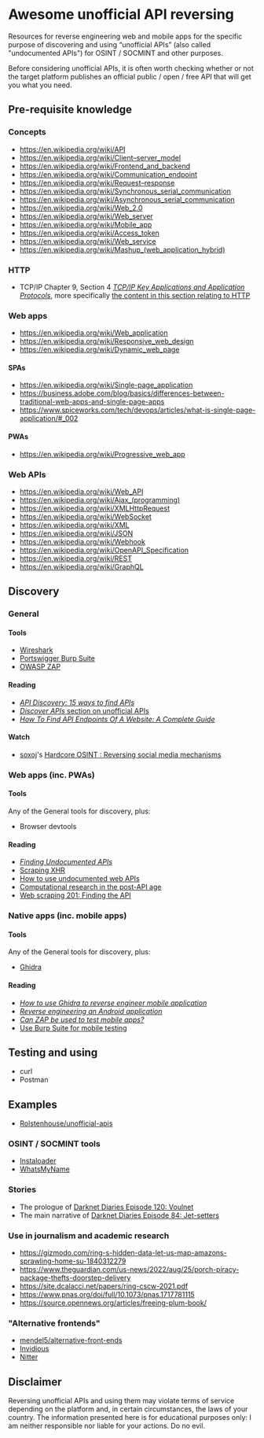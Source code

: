 # Awesome unofficial API reversing
Resources for reverse engineering web and mobile apps for the specific purpose of discovering and using “unofficial APIs” (also called "undocumented APIs") for OSINT / SOCMINT and other purposes. 

Before considering unofficial APIs, it is often worth checking whether or not the target platform publishes an official public / open / free API that will get you what you need.

## Pre-requisite knowledge
### Concepts
- https://en.wikipedia.org/wiki/API
- https://en.wikipedia.org/wiki/Client–server_model
- https://en.wikipedia.org/wiki/Frontend_and_backend
- https://en.wikipedia.org/wiki/Communication_endpoint
- https://en.wikipedia.org/wiki/Request–response
- https://en.wikipedia.org/wiki/Synchronous_serial_communication
- https://en.wikipedia.org/wiki/Asynchronous_serial_communication
- https://en.wikipedia.org/wiki/Web_2.0
- https://en.wikipedia.org/wiki/Web_server
- https://en.wikipedia.org/wiki/Mobile_app
- https://en.wikipedia.org/wiki/Access_token
- https://en.wikipedia.org/wiki/Web_service
- https://en.wikipedia.org/wiki/Mashup_(web_application_hybrid)

### HTTP
- TCP/IP Chapter 9, Section 4 [*TCP/IP Key Applications and Application Protocols*](http://www.tcpipguide.com/free/t_TCPIPKeyApplicationsandApplicationProtocols.htm), more specifically [the content in this section relating to HTTP](http://www.tcpipguide.com/free/t_TCPIPWorldWideWebWWWTheWebandtheHypertextTransferP.htm)

### Web apps
- https://en.wikipedia.org/wiki/Web_application
- https://en.wikipedia.org/wiki/Responsive_web_design
- https://en.wikipedia.org/wiki/Dynamic_web_page

#### SPAs
- https://en.wikipedia.org/wiki/Single-page_application
- https://business.adobe.com/blog/basics/differences-between-traditional-web-apps-and-single-page-apps
- https://www.spiceworks.com/tech/devops/articles/what-is-single-page-application/#_002

#### PWAs
- https://en.wikipedia.org/wiki/Progressive_web_app

### Web APIs
- https://en.wikipedia.org/wiki/Web_API
- https://en.wikipedia.org/wiki/Ajax_(programming)
- https://en.wikipedia.org/wiki/XMLHttpRequest
- https://en.wikipedia.org/wiki/WebSocket
- https://en.wikipedia.org/wiki/XML
- https://en.wikipedia.org/wiki/JSON
- https://en.wikipedia.org/wiki/Webhook
- https://en.wikipedia.org/wiki/OpenAPI_Specification
- https://en.wikipedia.org/wiki/REST
- https://en.wikipedia.org/wiki/GraphQL

## Discovery
### General
#### Tools
- [Wireshark](https://www.wireshark.org)
- [Portswigger Burp Suite](https://portswigger.net/burp/releases/professional-community-2024-1-1-6?requestededition=community&requestedplatform=)
- [OWASP ZAP](https://www.zaproxy.org)

#### Reading
- [*API Discovery: 15 ways to find APIs*](https://nordicapis.com/api-discovery-15-ways-to-find-apis/)
- [*Discover APIs* section on unofficial APIs](https://stevesie.com/docs/discover-apis#unofficial-apis)
- [*How To Find API Endpoints Of A Website: A Complete Guide*](https://techreviewgarden.com/how-to-find-api-endpoints-of-a-website/)

#### Watch
- [soxoj](https://github.com/soxoj)'s [Hardcore OSINT : Reversing social media mechanisms](https://www.youtube.com/watch?v=0yQRf0Mx-hc)

### Web apps (inc. PWAs)
#### Tools
Any of the General tools for discovery, plus:
- Browser devtools

#### Reading
- [*Finding Undocumented APIs*](https://inspectelement.org/apis.html)
- [Scraping XHR](https://scrapism.lav.io/scraping-xhr/)
- [How to use undocumented web APIs](https://jvns.ca/blog/2022/03/10/how-to-use-undocumented-web-apis/)
- [Computational research in the post-API age](https://dfreelon.org/publications/2018_Computational_research_in_the_postAPI_age.pdf)
- [Web scraping 201: Finding the API](http://www.gregreda.com/2015/02/15/web-scraping-finding-the-api/)

### Native apps (inc. mobile apps)
#### Tools
Any of the General tools for discovery, plus:
- [Ghidra](https://github.com/NationalSecurityAgency/ghidra)

#### Reading
- [*How to use Ghidra to reverse engineer mobile application*](https://infosecwriteups.com/how-to-use-ghidra-to-reverse-engineer-mobile-application-c2c89dc5b9aa)
- [*Reverse engineering an Android application*](https://epic.blog/reverse-engineering/2020/07/27/reverse-engineering-android-app.html)
- [*Can ZAP be used to test mobile apps?*](https://www.zaproxy.org/faq/can-zap-be-used-to-test-mobile-apps/)
- [Use Burp Suite for mobile testing](https://portswigger.net/burp/documentation/desktop/mobile)

## Testing and using
- curl
- Postman

## Examples
- [Rolstenhouse/unofficial-apis](https://github.com/Rolstenhouse/unofficial-apis)

### OSINT / SOCMINT tools
- [Instaloader](https://github.com/instaloader/instaloader/tree/master)
- [WhatsMyName](https://github.com/WebBreacher/WhatsMyName)

### Stories
- The prologue of [Darknet Diaries Episode 120: Voulnet](https://darknetdiaries.com/transcript/120/)
- The main narrative of [Darknet Diaries Episode 84: Jet-setters](https://darknetdiaries.com/transcript/84/)

### Use in journalism and academic research
- https://gizmodo.com/ring-s-hidden-data-let-us-map-amazons-sprawling-home-su-1840312279
- https://www.theguardian.com/us-news/2022/aug/25/porch-piracy-package-thefts-doorstep-delivery
- https://site.dcalacci.net/papers/ring-cscw-2021.pdf
- https://www.pnas.org/doi/full/10.1073/pnas.1717781115
- https://source.opennews.org/articles/freeing-plum-book/

### "Alternative frontends"
- [mendel5/alternative-front-ends](https://github.com/mendel5/alternative-front-ends)
- [Invidious](https://github.com/iv-org/invidious)
- [Nitter](https://github.com/zedeus/nitter)

## Disclaimer
Reversing unofficial APIs and using them may violate terms of service depending on the platform and, in certain circumstances, the laws of your country. The information presented here is for educational purposes only: I am neither responsible nor liable for your actions. Do no evil.

